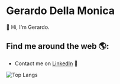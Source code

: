 # Gerardo Della Monica

👋 Hi, I'm Gerardo.

## Find me around the web 🌎:
- Contact me on <a href="https://it.linkedin.com/in/gerardo-della-monica-48b89812b">LinkedIn</a> 💼

![Top Langs](https://github-readme-stats.vercel.app/api/top-langs/?username=dellamonicagerardo&layout=compact)
